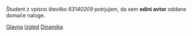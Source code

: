 Študent z vpisno številko _63140209_ potrjujem, da sem __edini avtor__ oddane domače naloge.

[Glavna](https://rawgit.com/tprimozic/stroboskop/master/stroboskop.html)
[Izgled](https://rawgit.com/tprimozic/stroboskop/izgled/stroboskop.html)
[Dinamika](https://rawgit.com/tprimozic/stroboskop/dinamika/stroboskop.html)